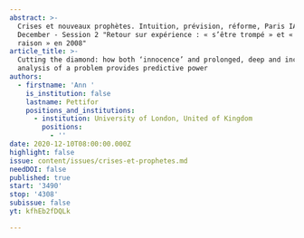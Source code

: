 ```yaml
---
abstract: >-
  Crises et nouveaux prophètes. Intuition, prévision, réforme, Paris IAS, 10-11
  December - Session 2 "Retour sur expérience : « s’être trompé » et « avoir eu
  raison » en 2008"
article_title: >-
  Cutting the diamond: how both ‘innocence’ and prolonged, deep and incisive
  analysis of a problem provides predictive power 
authors:
  - firstname: 'Ann '
    is_institution: false
    lastname: Pettifor
    positions_and_institutions:
      - institution: University of London, United of Kingdom
        positions:
          - ''
date: 2020-12-10T08:00:00.000Z
highlight: false
issue: content/issues/crises-et-prophetes.md
needDOI: false
published: true
start: '3490'
stop: '4308'
subissue: false
yt: kfhEb2fDQLk

---
```

<Youtube yt="kfhEb2fDQLk" caption="Cutting the diamond: how both ‘innocence’ and prolonged, deep and incisive analysis of a problem provides predictive power " start="3490" stop="4308"></Youtube>
